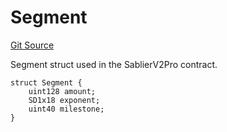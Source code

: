 # Segment
[Git Source](https://github.com/sablierhq/v2-core/blob/71a38f2401905d2762c14a7b36c2334909bdb760/src/types/Structs.sol)

Segment struct used in the SablierV2Pro contract.


```solidity
struct Segment {
    uint128 amount;
    SD1x18 exponent;
    uint40 milestone;
}
```

